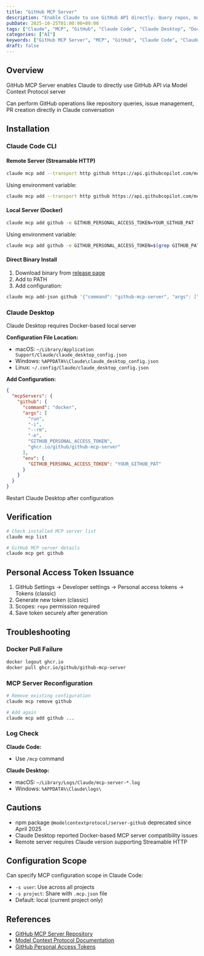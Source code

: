 ```yaml
---
title: "GitHub MCP Server"
description: "Enable Claude to use GitHub API directly. Query repos, manage issues, create PRs from conversation. Remote and Docker-based local server support."
pubDate: 2025-10-25T01:00:00+09:00
tags: ["Claude", "MCP", "GitHub", "Claude Code", "Claude Desktop", "Docker"]
categories: ["AI"]
keywords: ["GitHub MCP Server", "MCP", "GitHub", "Claude Code", "Claude Desktop", "Docker", "Version Control", "GitHub Integration", "Code Repository", "CI/CD"]
draft: false
---
```



## Overview

GitHub MCP Server enables Claude to directly use GitHub API via Model Context Protocol server

Can perform GitHub operations like repository queries, issue management, PR creation directly in Claude conversation

## Installation

### Claude Code CLI

#### Remote Server (Streamable HTTP)

```bash
claude mcp add --transport http github https://api.githubcopilot.com/mcp -H "Authorization: Bearer YOUR_GITHUB_PAT"
```

Using environment variable:
```bash
claude mcp add --transport http github https://api.githubcopilot.com/mcp -H "Authorization: Bearer $(grep GITHUB_PAT .env | cut -d '=' -f2)"
```

#### Local Server (Docker)

```bash
claude mcp add github -e GITHUB_PERSONAL_ACCESS_TOKEN=YOUR_GITHUB_PAT -- docker run -i --rm -e GITHUB_PERSONAL_ACCESS_TOKEN ghcr.io/github/github-mcp-server
```

Using environment variable:
```bash
claude mcp add github -e GITHUB_PERSONAL_ACCESS_TOKEN=$(grep GITHUB_PAT .env | cut -d '=' -f2) -- docker run -i --rm -e GITHUB_PERSONAL_ACCESS_TOKEN ghcr.io/github/github-mcp-server
```

#### Direct Binary Install

1. Download binary from [release page](https://github.com/github/github-mcp-server/releases)
2. Add to PATH
3. Add configuration:

```bash
claude mcp add-json github '{"command": "github-mcp-server", "args": ["stdio"], "env": {"GITHUB_PERSONAL_ACCESS_TOKEN": "YOUR_GITHUB_PAT"}}'
```

### Claude Desktop

Claude Desktop requires Docker-based local server

**Configuration File Location:**
- macOS: `~/Library/Application Support/Claude/claude_desktop_config.json`
- Windows: `%APPDATA%\Claude\claude_desktop_config.json`
- Linux: `~/.config/Claude/claude_desktop_config.json`

**Add Configuration:**

```json
{
  "mcpServers": {
    "github": {
      "command": "docker",
      "args": [
        "run",
        "-i",
        "--rm",
        "-e",
        "GITHUB_PERSONAL_ACCESS_TOKEN",
        "ghcr.io/github/github-mcp-server"
      ],
      "env": {
        "GITHUB_PERSONAL_ACCESS_TOKEN": "YOUR_GITHUB_PAT"
      }
    }
  }
}
```

Restart Claude Desktop after configuration

## Verification

```bash
# Check installed MCP server list
claude mcp list

# GitHub MCP server details
claude mcp get github
```

## Personal Access Token Issuance

1. GitHub Settings → Developer settings → Personal access tokens → Tokens (classic)
2. Generate new token (classic)
3. Scopes: `repo` permission required
4. Save token securely after generation

## Troubleshooting

### Docker Pull Failure

```bash
docker logout ghcr.io
docker pull ghcr.io/github/github-mcp-server
```

### MCP Server Reconfiguration

```bash
# Remove existing configuration
claude mcp remove github

# Add again
claude mcp add github ...
```

### Log Check

**Claude Code:**
- Use `/mcp` command

**Claude Desktop:**
- macOS: `~/Library/Logs/Claude/mcp-server-*.log`
- Windows: `%APPDATA%\Claude\logs\`

## Cautions

- npm package `@modelcontextprotocol/server-github` deprecated since April 2025
- Claude Desktop reported Docker-based MCP server compatibility issues
- Remote server requires Claude version supporting Streamable HTTP

## Configuration Scope

Can specify MCP configuration scope in Claude Code:

- `-s user`: Use across all projects
- `-s project`: Share with `.mcp.json` file
- Default: local (current project only)

## References

- [GitHub MCP Server Repository](https://github.com/github/github-mcp-server)
- [Model Context Protocol Documentation](https://modelcontextprotocol.io/)
- [GitHub Personal Access Tokens](https://github.com/settings/tokens)
